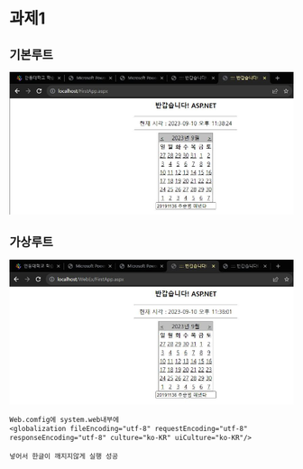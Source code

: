 # 과제1
## 기본루트
![1](/img/h1.JPG)
## 가상루트
![1](img/h2.JPG)

```
Web.comfig에 system.web내부에
<globalization fileEncoding="utf-8" requestEncoding="utf-8" responseEncoding="utf-8" culture="ko-KR" uiCulture="ko-KR"/>

넣어서 한글이 깨지지않게 실행 성공
```
